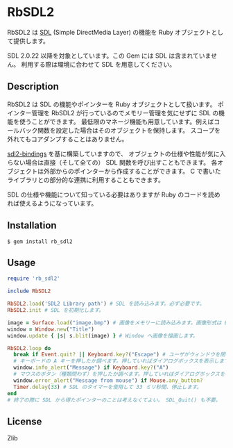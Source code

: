# RbSDL2

RbSDL2 は [SDL](https://www.libsdl.org) (Simple DirectMedia Layer) の機能を
Ruby オブジェクトとして提供します。

SDL 2.0.22 以降を対象としています。この Gem には SDL は含まれていません。
利用する際は環境に合わせて SDL を用意してください。

## Description

RbSDL2 は SDL の機能やポインターを Ruby オブジェクトとして扱います。
ポインター管理を RbSDL2 が行っているのでメモリー管理を気にせずに SDL の機能を使うことができます。
最低限のマネージ機能も用意しています。例えばコールバック関数を設定した場合はそのオブジェクトを保持します。
スコープを外れてもコアダンプすることはありません。

[sdl2-bindings](https://rubygems.org/gems/sdl2-bindings) を基に構築していますので、
オブジェクトの仕様や性能が気に入らない場合は直接（そして全ての） SDL 関数を呼び出すこともできます。
各オブジェクトは外部からのポインターから作成することができます。
C で書いたライブラリとの部分的な連携に利用することもできます。

SDL の仕様や機能について知っている必要はありますが Ruby のコードを読めれば使えるようになっています。

## Installation

    $ gem install rb_sdl2

## Usage

```ruby
require 'rb_sdl2'

include RbSDL2

RbSDL2.load('SDL2 Library path') # SDL を読み込みます。必ず必要です。
RbSDL2.init # SDL を初期化します。

image = Surface.load("image.bmp") # 画像をメモリーに読み込みます。画像形式は BMP のみです。
window = Window.new("Title")
window.update { |s| s.blit(image) } # Window へ画像を描画します。

RbSDL2.loop do
  break if Event.quit? || Keyboard.key?("Escape") # ユーザがウィンドウを閉じたことを検出します。
  # キーボードの A キーを押したか調べます。押していればダイアログボックスを表示します。
  window.info_alert("Message") if Keyboard.key?("A")
  # マウスのボタン（種類問わず）を押したか調べます。押していればダイアログボックスを表示します。
  window.error_alert("Message from mouse") if Mouse.any_button?
  Timer.delay(33) # SDL のタイマーを使用して 33 ミリ秒間、停止します。
end
# 終了の際に SDL から得たポインターのことは考えなくてよい。 SDL_Quit() も不要。
```

## License

Zlib
